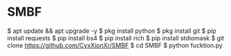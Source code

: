# SMBF

$ apt update && apt upgrade -y
$ pkg install python
$ pkg install git
$ pip install requests
$ pip install bs4
$ pip install rich
$ pip install stdiomask
$ git clone https://github.com/CyxXionXr/SMBF
$ cd SMBF
$ python fucktion.py
